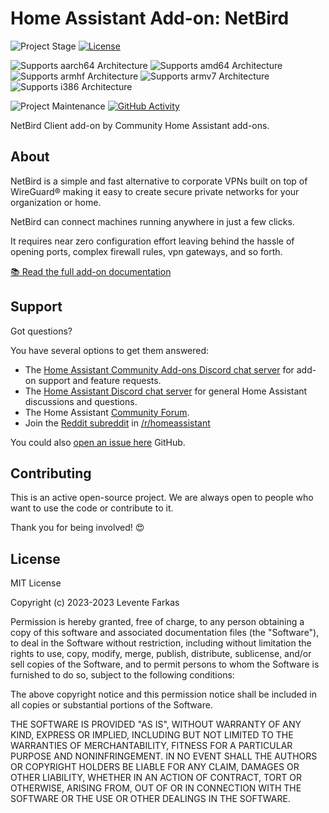 # Home Assistant Add-on: NetBird

![Project Stage][project-stage-shield]
[![License][license-shield]](LICENSE.md)

![Supports aarch64 Architecture][aarch64-shield]
![Supports amd64 Architecture][amd64-shield]
![Supports armhf Architecture][armhf-shield]
![Supports armv7 Architecture][armv7-shield]
![Supports i386 Architecture][i386-shield]

![Project Maintenance][maintenance-shield]
[![GitHub Activity][commits-shield]][commits]

NetBird Client add-on by Community Home Assistant add-ons.

## About

NetBird is a simple and fast alternative to corporate VPNs built on top of WireGuard® making it easy to create secure private networks for your organization or home.

NetBird can connect machines running anywhere in just a few clicks.

It requires near zero configuration effort leaving behind the hassle of opening ports, complex firewall rules, vpn gateways, and so forth.

[:books: Read the full add-on documentation][docs]

## Support

Got questions?

You have several options to get them answered:

- The [Home Assistant Community Add-ons Discord chat server][discord] for add-on
  support and feature requests.
- The [Home Assistant Discord chat server][discord-ha] for general Home
  Assistant discussions and questions.
- The Home Assistant [Community Forum][forum].
- Join the [Reddit subreddit][reddit] in [/r/homeassistant][reddit]

You could also [open an issue here][issue] GitHub.

## Contributing

This is an active open-source project. We are always open to people who want to
use the code or contribute to it.

Thank you for being involved! :heart_eyes:

## License

MIT License

Copyright (c) 2023-2023 Levente Farkas

Permission is hereby granted, free of charge, to any person obtaining a copy
of this software and associated documentation files (the "Software"), to deal
in the Software without restriction, including without limitation the rights
to use, copy, modify, merge, publish, distribute, sublicense, and/or sell
copies of the Software, and to permit persons to whom the Software is
furnished to do so, subject to the following conditions:

The above copyright notice and this permission notice shall be included in all
copies or substantial portions of the Software.

THE SOFTWARE IS PROVIDED "AS IS", WITHOUT WARRANTY OF ANY KIND, EXPRESS OR
IMPLIED, INCLUDING BUT NOT LIMITED TO THE WARRANTIES OF MERCHANTABILITY,
FITNESS FOR A PARTICULAR PURPOSE AND NONINFRINGEMENT. IN NO EVENT SHALL THE
AUTHORS OR COPYRIGHT HOLDERS BE LIABLE FOR ANY CLAIM, DAMAGES OR OTHER
LIABILITY, WHETHER IN AN ACTION OF CONTRACT, TORT OR OTHERWISE, ARISING FROM,
OUT OF OR IN CONNECTION WITH THE SOFTWARE OR THE USE OR OTHER DEALINGS IN THE
SOFTWARE.

[aarch64-shield]: https://img.shields.io/badge/aarch64-yes-green.svg
[amd64-shield]: https://img.shields.io/badge/amd64-yes-green.svg
[armhf-shield]: https://img.shields.io/badge/armhf-yes-green.svg
[armv7-shield]: https://img.shields.io/badge/armv7-yes-green.svg
[commits-shield]: https://img.shields.io/github/commit-activity/y/lfarkas/addon-netbird.svg
[commits]: https://github.com/lfarkas/addon-netbird/commits/main
[discord-ha]: https://discord.gg/c5DvZ4e
[discord]: https://discord.me/hassioaddons
[docs]: https://github.com/lfarkas/addon-netbird/blob/main/netbird/DOCS.md
[forum]: https://community.home-assistant.io/t/repository-community-hass-io-add-ons/24705
[i386-shield]: https://img.shields.io/badge/i386-yes-green.svg
[issue]: https://github.com/lfarkas/addon-netbird/issues
[license-shield]: https://img.shields.io/github/license/lfarkas/addon-netbird.svg
[maintenance-shield]: https://img.shields.io/maintenance/yes/2023.svg
[project-stage-shield]: https://img.shields.io/badge/project%20stage-experimental-yellow.svg
[reddit]: https://reddit.com/r/homeassistant
